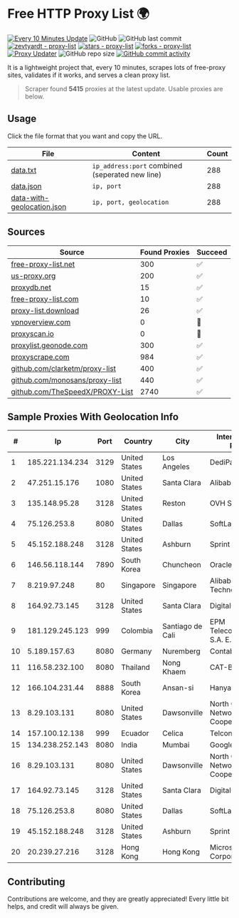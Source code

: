 
# Free HTTP Proxy List 🌍

[![Every 10 Minutes Update](https://github.com/mertguvencli/http-proxy-list/actions/workflows/main.yml/badge.svg?branch=main)](https://github.com/mertguvencli/http-proxy-list/actions/workflows/main.yml)
![GitHub](https://img.shields.io/github/license/mertguvencli/http-proxy-list)
![GitHub last commit](https://img.shields.io/github/last-commit/mertguvencli/http-proxy-list)
[![zevtyardt - proxy-list](https://img.shields.io/static/v1?label=zevtyardt&message=proxy-list&color=blue&logo=github)](https://github.com/zevtyardt/proxy-list "Go to GitHub repo")
[![stars - proxy-list](https://img.shields.io/github/stars/zevtyardt/proxy-list?style=social)](https://github.com/zevtyardt/proxy-list)
[![forks - proxy-list](https://img.shields.io/github/forks/zevtyardt/proxy-list?style=social)](https://github.com/zevtyardt/proxy-list)
[![Proxy Updater](https://github.com/zevtyardt/proxy-list/workflows/Proxy%20Updater/badge.svg)](https://github.com/zevtyardt/proxy-list/actions?query=workflow:"Proxy+Updater")
![GitHub repo size](https://img.shields.io/github/repo-size/zevtyardt/proxy-list)
[![GitHub commit activity](https://img.shields.io/github/commit-activity/m/zevtyardt/proxy-list?logo=commits)](https://github.com/zevtyardt/proxy-list/commits/main)

It is a lightweight project that, every 10 minutes, scrapes lots of free-proxy sites, validates if it works, and serves a clean proxy list.

> Scraper found **5415** proxies at the latest update. Usable proxies are below.

## Usage

Click the file format that you want and copy the URL.

|File|Content|Count|
|----|-------|-----|
|[data.txt](https://raw.githubusercontent.com/mertguvencli/http-proxy-list/main/proxy-list/data.txt)|`ip_address:port` combined (seperated new line)|288|
|[data.json](https://raw.githubusercontent.com/mertguvencli/http-proxy-list/main/proxy-list/data.json)|`ip, port`|288|
|[data-with-geolocation.json](https://raw.githubusercontent.com/mertguvencli/http-proxy-list/main/proxy-list/data-with-geolocation.json)|`ip, port, geolocation`|288|

## Sources

|Source|Found Proxies|Succeed|
|------|-------------|-------|
|[free-proxy-list.net](https://free-proxy-list.net)|300|✅|
|[us-proxy.org](https://www.us-proxy.org)|200|✅|
|[proxydb.net](http://proxydb.net)|15|✅|
|[free-proxy-list.com](https://free-proxy-list.com/?page=&port=&type%5B%5D=http&type%5B%5D=https&up_time=0&search=Search)|10|✅|
|[proxy-list.download](https://www.proxy-list.download/HTTP)|26|✅|
|[vpnoverview.com](https://vpnoverview.com/privacy/anonymous-browsing/free-proxy-servers)|0|🚫|
|[proxyscan.io](https://www.proxyscan.io)|0|🚫|
|[proxylist.geonode.com](https://proxylist.geonode.com/api/proxy-list?limit=300&page=1&sort_by=lastChecked&sort_type=desc&protocols=http,https)|300|✅|
|[proxyscrape.com](https://api.proxyscrape.com/v2/?request=displayproxies&protocol=http&timeout=10000&country=all&ssl=all&anonymity=all)|984|✅|
|[github.com/clarketm/proxy-list](https://raw.githubusercontent.com/clarketm/proxy-list/master/proxy-list-raw.txt)|400|✅|
|[github.com/monosans/proxy-list](https://raw.githubusercontent.com/monosans/proxy-list/main/proxies/http.txt)|440|✅|
|[github.com/TheSpeedX/PROXY-List](https://raw.githubusercontent.com/TheSpeedX/PROXY-List/master/http.txt)|2740|✅|


## Sample Proxies With Geolocation Info

|#|Ip|Port|Country|City|Internet Service Provider|
|-|--|----|-------|----|-------------------------|
|1|185.221.134.234|3129|United States|Los Angeles|DediPath|
|2|47.251.15.176|1080|United States|Santa Clara|Alibaba.com LLC|
|3|135.148.95.28|3128|United States|Reston|OVH SAS|
|4|75.126.253.8|8080|United States|Dallas|SoftLayer|
|5|45.152.188.248|3128|United States|Ashburn|Sprint|
|6|146.56.118.144|7890|South Korea|Chuncheon|Oracle Corporation|
|7|8.219.97.248|80|Singapore|Singapore|Alibaba (US) Technology Co., Ltd.|
|8|164.92.73.145|3128|United States|Santa Clara|DigitalOcean, LLC|
|9|181.129.245.123|999|Colombia|Santiago de Cali|EPM Telecomunicaciones S.A. E.S.P.|
|10|5.189.157.63|8080|Germany|Nuremberg|Contabo GmbH|
|11|116.58.232.100|8080|Thailand|Nong Khaem|CAT-BB|
|12|166.104.231.44|8888|South Korea|Ansan-si|Hanyang University|
|13|8.29.103.131|8080|United States|Dawsonville|North Georgia Network Cooperative, Inc|
|14|157.100.12.138|999|Ecuador|Celica|Telconet S.A|
|15|134.238.252.143|8080|India|Mumbai|Google LLC|
|16|8.29.103.131|8080|United States|Dawsonville|North Georgia Network Cooperative, Inc|
|17|164.92.73.145|3128|United States|Santa Clara|DigitalOcean, LLC|
|18|75.126.253.8|8080|United States|Dallas|SoftLayer|
|19|45.152.188.248|3128|United States|Ashburn|Sprint|
|20|20.239.27.216|3128|Hong Kong|Hong Kong|Microsoft Corporation|



## Contributing

Contributions are welcome, and they are greatly appreciated! Every
little bit helps, and credit will always be given.

